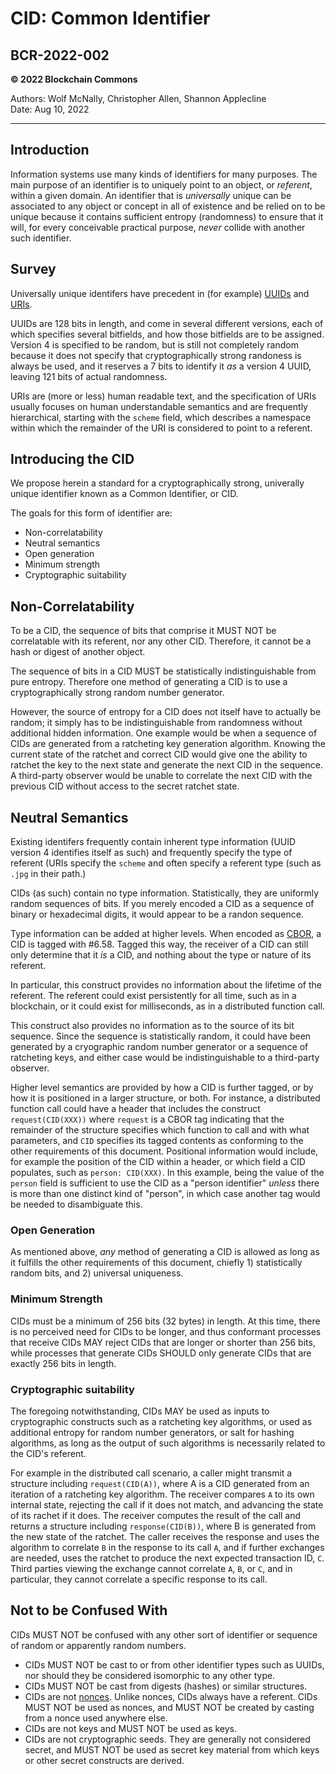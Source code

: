# CID: Common Identifier

## BCR-2022-002

**© 2022 Blockchain Commons**

Authors: Wolf McNally, Christopher Allen, Shannon Applecline<br/>
Date: Aug 10, 2022

---

## Introduction

Information systems use many kinds of identifiers for many purposes. The main purpose of an identifier is to uniquely point to an object, or *referent*, within a given domain. An identifier that is *universally* unique can be associated to any object or concept in all of existence and be relied on to be unique because it contains sufficient entropy (randomness) to ensure that it will, for every conceivable practical purpose, *never* collide with another such identifier.

## Survey

Universally unique identifers have precedent in (for example) [UUIDs](https://en.wikipedia.org/wiki/Universally_unique_identifier) and [URIs](https://en.wikipedia.org/wiki/Uniform_Resource_Identifier).

UUIDs are 128 bits in length, and come in several different versions, each of which specifies several bitfields, and how those bitfields are to be assigned. Version 4 is specified to be random, but is still not completely random because it does not specify that cryptographically strong randoness is always be used, and it reserves a 7 bits to identify it *as* a version 4 UUID, leaving 121 bits of actual randomness.

URIs are (more or less) human readable text, and the specification of URIs usually focuses on human understandable semantics and are frequently hierarchical, starting with the `scheme` field, which describes a namespace within which the remainder of the URI is considered to point to a referent.

## Introducing the CID

We propose herein a standard for a cryptographically strong, univerally unique identifier known as a Common Identifier, or CID.

The goals for this form of identifier are:

* Non-correlatability
* Neutral semantics
* Open generation
* Minimum strength
* Cryptographic suitability

## Non-Correlatability

To be a CID, the sequence of bits that comprise it MUST NOT be correlatable with its referent, nor any other CID. Therefore, it cannot be a hash or digest of another object.

The sequence of bits in a CID MUST be statistically indistinguishable from pure entropy. Therefore one method of generating a CID is to use a cryptographically strong random number generator.

However, the source of entropy for a CID does not itself have to actually be random; it simply has to be indistinguishable from randomness without additional hidden information. One example would be when a sequence of CIDs are generated from a ratcheting key generation algorithm. Knowing the current state of the ratchet and correct CID would give one the ability to ratchet the key to the next state and generate the next CID in the sequence. A third-party observer would be unable to correlate the next CID with the previous CID without access to the secret ratchet state.

## Neutral Semantics

Existing identifers frequently contain inherent type information (UUID version 4 identifies itself as such) and frequently specify the type of referent (URIs specify the `scheme` and often specify a referent type (such as `.jpg` in their path.)

CIDs (as such) contain no type information. Statistically, they are uniformly random sequences of bits. If you merely encoded a CID as a sequence of binary or hexadecimal digits, it would appear to be a randon sequence.

Type information can be added at higher levels. When encoded as [CBOR](https://cbor.io/), a CID is tagged with #6.58. Tagged this way, the receiver of a CID can still only determine that it *is* a CID, and nothing about the type or nature of its referent.

In particular, this construct provides no information about the lifetime of the referent. The referent could exist persistently for all time, such as in a blockchain, or it could exist for milliseconds, as in a distributed function call.

This construct also provides no information as to the source of its bit sequence. Since the sequence is statistically random, it could have been generated by a cryographic random number generator or a sequence of ratcheting keys, and either case would be indistinguishable to a third-party observer.

Higher level semantics are provided by how a CID is further tagged, or by how it is positioned in a larger structure, or both. For instance, a distributed function call could have a header that includes the construct `request(CID(XXX))` where `request` is a CBOR tag indicating that the remainder of the structure specifies which function to call and with what parameters, and `CID` specifies its tagged contents as conforming to the other requirements of this document. Positional information would include, for example the position of the CID within a header, or which field a CID populates, such as `person: CID(XXX)`. In this example, being the value of the `person` field is sufficient to use the CID as a "person identifier" *unless* there is more than one distinct kind of "person", in which case another tag would be needed to disambiguate this.

### Open Generation

As mentioned above, *any* method of generating a CID is allowed as long as it fulfills the other requirements of this document, chiefly 1) statistically random bits, and 2) universal uniqueness.

### Minimum Strength

CIDs must be a minimum of 256 bits (32 bytes) in length. At this time, there is no perceived need for CIDs to be longer, and thus conformant processes that receive CIDs MAY reject CIDs that are longer or shorter than 256 bits, while processes that generate CIDs SHOULD only generate CIDs that are exactly 256 bits in length.

### Cryptographic suitability

The foregoing notwithstanding, CIDs MAY be used as inputs to cryptographic constructs such as a ratcheting key algorithms, or used as additional entropy for random number generators, or salt for hashing algorithms, as long as the output of such algorithms is necessarily related to the CID's referent.

For example in the distributed call scenario, a caller might transmit a structure including `request(CID(A))`, where A is a CID generated from an iteration of a ratcheting key algorithm. The receiver compares `A` to its own internal state, rejecting the call if it does not match, and advancing the state of its rachet if it does. The receiver computes the result of the call and returns a structure including `response(CID(B))`, where B is generated from the new state of the ratchet. The caller receives the response and uses the algorithm to correlate `B` in the response to its call `A`, and if further exchanges are needed, uses the ratchet to produce the next expected transaction ID, `C`. Third parties viewing the exchange cannot correlate `A`, `B`, or `C`, and in particular, they cannot correlate a specific response to its call.

## Not to be Confused With

CIDs MUST NOT be confused with any other sort of identifier or sequence of random or apparently random numbers.

* CIDs MUST NOT be cast to or from other identifier types such as UUIDs, nor should they be considered isomorphic to any other type.
* CIDs MUST NOT be cast from digests (hashes) or similar structures.
* CIDs are not [nonces](https://en.wikipedia.org/wiki/Cryptographic_nonce). Unlike nonces, CIDs always have a referent. CIDs MUST NOT be used as nonces, and MUST NOT be created by casting from a nonce used anywhere else.
* CIDs are not keys and MUST NOT be used as keys.
* CIDs are not cryptographic seeds. They are generally not considered secret, and MUST NOT be used as secret key material from which keys or other secret constructs are derived.
